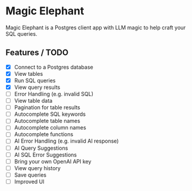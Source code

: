 # Magic Elephant

Magic Elephant is a Postgres client app with LLM magic to help craft your SQL queries.

## Features / TODO

- [x] Connect to a Postgres database
- [x] View tables
- [x] Run SQL queries
- [x] View query results
- [ ] Error Handling (e.g. invalid SQL)
- [ ] View table data
- [ ] Pagination for table results
- [ ] Autocomplete SQL keywords
- [ ] Autocomplete table names
- [ ] Autocomplete column names
- [ ] Autocomplete functions
- [ ] AI Error Handling (e.g. invalid AI response)
- [ ] AI Query Suggestions
- [ ] AI SQL Error Suggestions
- [ ] Bring your own OpenAI API key
- [ ] View query history
- [ ] Save queries
- [ ] Improved UI
